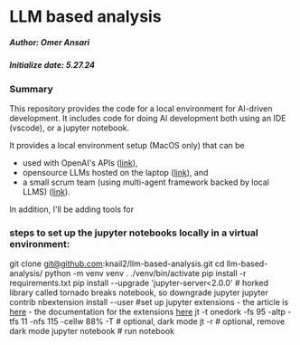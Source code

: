 # LLM based analysis

##### Author: Omer Ansari
##### Initialize date: 5.27.24


### Summary
This repository provides the code for a local environment for AI-driven development. It includes code for doing AI development both using an IDE (vscode), or a jupyter notebook.

It provides a local environment setup (MacOS only) that can be 

- used with OpenAI's APIs ([link]([link](notebooks/notebook-local-OSS.ipynb))), 
- opensource LLMs hosted on the laptop ([link](notebooks/notebook-local-OSS.ipynb)), and
- a small scrum team (using multi-agent framework backed by local LLMS) ([link](notebooks/notebook-crewAI-scrum-team-local-LLMs.ipynb)).


In addition, I'll be adding tools for 

### steps to set up the jupyter notebooks locally in a virtual environment:

git clone git@github.com:knail2/llm-based-analysis.git
cd llm-based-analysis/
python -m venv venv
. ./venv/bin/activate
pip install -r requirements.txt
pip install --upgrade 'jupyter-server<2.0.0' # horked library called tornado breaks notebook, so downgrade jupyter
jupyter contrib nbextension install --user  #set up jupyter extensions
	- the article is [here](https://towardsdatascience.com/supercharging-jupyter-notebooks-e22f5ad7ca18)
	- the documentation for the extensions [here](https://jupyter-contrib-nbextensions.readthedocs.io/en/latest/)
jt -t onedork -fs 95 -altp -tfs 11 -nfs 115 -cellw 88% -T # optional, dark mode
jt -r # optional, remove dark mode
jupyter notebook # run notebook
